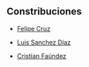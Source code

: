 ## Constribuciones 

- [Felipe Cruz](https://github.com/EniDev911/Portafolio-felipe/commit/c6cc98a6a3e6d3cd204cbdabf5483aeb969f0e90#diff-0eb547304658805aad788d320f10bf1f292797b5e6d745a3bf617584da017051R77)

- [Luis Sanchez Díaz]()

- [Cristian Faúndez]()